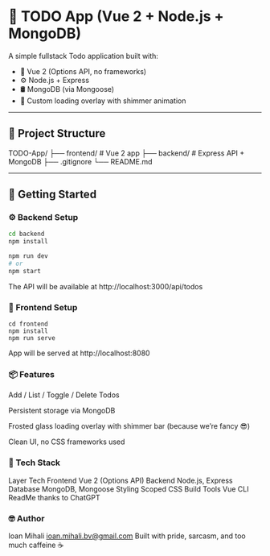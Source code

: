# 📝 TODO App (Vue 2 + Node.js + MongoDB)

A simple fullstack Todo application built with:

- 🎨 Vue 2 (Options API, no frameworks)
- ⚙️ Node.js + Express
- 🛢️ MongoDB (via Mongoose)
- 💄 Custom loading overlay with shimmer animation

---

## 📁 Project Structure

TODO-App/
├── frontend/ # Vue 2 app
├── backend/ # Express API + MongoDB
├── .gitignore
└── README.md

---

## 🚀 Getting Started

### ⚙️ Backend Setup

```bash
cd backend
npm install

npm run dev
# or
npm start
```

The API will be available at http://localhost:3000/api/todos

### 🎨 Frontend Setup

```
cd frontend
npm install
npm run serve
```

App will be served at http://localhost:8080

### 📦 Features

Add / List / Toggle / Delete Todos

Persistent storage via MongoDB

Frosted glass loading overlay with shimmer bar (because we’re fancy 😎)

Clean UI, no CSS frameworks used

### 🔧 Tech Stack

Layer Tech
Frontend Vue 2 (Options API)
Backend Node.js, Express
Database MongoDB, Mongoose
Styling Scoped CSS
Build Tools Vue CLI
ReadMe thanks to ChatGPT

### 🤓 Author

Ioan Mihali
ioan.mihali.bv@gmail.com
Built with pride, sarcasm, and too much caffeine ☕

